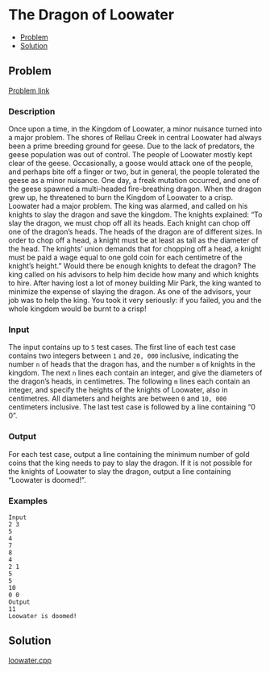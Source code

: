 # The Dragon of Loowater
- [Problem](#problem)
- [Solution](#loowater.cpp)

## Problem
[Problem link](https://open.kattis.com/problems/loowater)

### Description

Once upon a time, in the Kingdom of Loowater, a minor   nuisance turned into a major problem.
The shores of Rellau Creek in central Loowater had always   been a prime breeding ground for geese. Due to the lack of   predators, the geese population was out of control. The people   of Loowater mostly kept clear of the geese. Occasionally, a   goose would attack one of the people, and perhaps bite off a   finger or two, but in general, the people tolerated the geese   as a minor nuisance.
One day, a freak mutation occurred, and one of the geese   spawned a multi-headed fire-breathing dragon. When the dragon   grew up, he threatened to burn the Kingdom of Loowater to a   crisp. Loowater had a major problem. The king was alarmed, and   called on his knights to slay the dragon and save the   kingdom.
The knights explained: “To slay the dragon, we must chop off   all its heads. Each knight can chop off one of the dragon’s   heads. The heads of the dragon are of different sizes. In order   to chop off a head, a knight must be at least as tall as the   diameter of the head. The knights’ union demands that for   chopping off a head, a knight must be paid a wage equal to one   gold coin for each centimetre of the knight’s height.”
Would there be enough knights to defeat the dragon? The king   called on his advisors to help him decide how many and which   knights to hire. After having lost a lot of money building Mir   Park, the king wanted to minimize the expense of slaying the   dragon. As one of the advisors, your job was to help the king.   You took it very seriously: if you failed, you and the whole   kingdom would be burnt to a crisp!

### Input
The input contains up to `5` test cases. The first line of each   test case contains two integers between `1` and `20, 000` inclusive, indicating the   number `n` of heads that   the dragon has, and the number `m` of knights in the kingdom. The   next `n` lines each   contain an integer, and give the diameters of the dragon’s   heads, in centimetres. The following `m` lines each contain an integer, and   specify the heights of the knights of Loowater, also in   centimetres. All diameters and heights are between `0` and `10, 000` centimeters inclusive.
The last test case is followed by a line containing   “0 0”.

### Output
For each test case, output a line containing the minimum   number of gold coins that the king needs to pay to slay the   dragon. If it is not possible for the knights of Loowater to   slay the dragon, output a line containing “Loowater is doomed!”.

### Examples
```
Input
2 3
5
4
7
8
4
2 1
5
5
10
0 0
Output
11
Loowater is doomed!
```


## Solution

[loowater.cpp](./loowater.cpp)